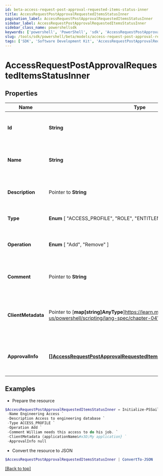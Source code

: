 ```yaml
---
id: beta-access-request-post-approval-requested-items-status-inner
title: AccessRequestPostApprovalRequestedItemsStatusInner
pagination_label: AccessRequestPostApprovalRequestedItemsStatusInner
sidebar_label: AccessRequestPostApprovalRequestedItemsStatusInner
sidebar_class_name: powershellsdk
keywords: ['powershell', 'PowerShell', 'sdk', 'AccessRequestPostApprovalRequestedItemsStatusInner', 'BetaAccessRequestPostApprovalRequestedItemsStatusInner'] 
slug: /tools/sdk/powershell/beta/models/access-request-post-approval-requested-items-status-inner
tags: ['SDK', 'Software Development Kit', 'AccessRequestPostApprovalRequestedItemsStatusInner', 'BetaAccessRequestPostApprovalRequestedItemsStatusInner']
---
```



# AccessRequestPostApprovalRequestedItemsStatusInner

## Properties

Name | Type | Description | Notes
------------ | ------------- | ------------- | -------------
**Id** |  **String** | The unique ID of the access item being requested. | [required]
**Name** |  **String** | The human friendly name of the access item. | [required]
**Description** |  Pointer to **String** | Detailed description of the access item. | [optional] 
**Type** |   **Enum** [  "ACCESS_PROFILE",    "ROLE",    "ENTITLEMENT" ] | The type of access item. | [required]
**Operation** |   **Enum** [  "Add",    "Remove" ] | The action to perform on the access item. | [required]
**Comment** |  Pointer to **String** | A comment from the identity requesting the access. | [optional] 
**ClientMetadata** |  Pointer to [**map[string]AnyType**]https://learn.microsoft.com/en-us/powershell/scripting/lang-spec/chapter-04?view=powershell-7.4 | Additional customer defined metadata about the access item. | [optional] 
**ApprovalInfo** |  [**[]AccessRequestPostApprovalRequestedItemsStatusInnerApprovalInfoInner**](access-request-post-approval-requested-items-status-inner-approval-info-inner) | A list of one or more approvers for the access request. | [required]

## Examples

- Prepare the resource
```powershell
$AccessRequestPostApprovalRequestedItemsStatusInner = Initialize-PSSailpoint.BetaAccessRequestPostApprovalRequestedItemsStatusInner  -Id 2c91808b6ef1d43e016efba0ce470904 `
 -Name Engineering Access `
 -Description Access to engineering database `
 -Type ACCESS_PROFILE `
 -Operation Add `
 -Comment William needs this access to do his job. `
 -ClientMetadata {applicationName&#x3D;My application} `
 -ApprovalInfo null
```

- Convert the resource to JSON
```powershell
$AccessRequestPostApprovalRequestedItemsStatusInner | ConvertTo-JSON
```


[[Back to top]](#) 

